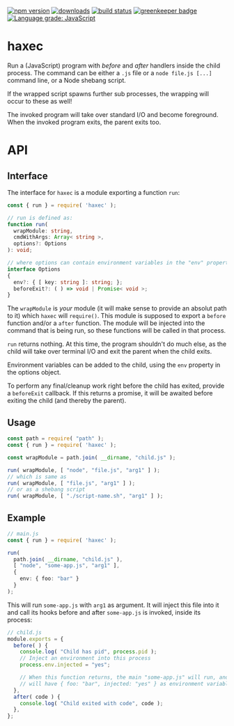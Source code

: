 [![npm version][npm-image]][npm-url]
[![downloads][downloads-image]][npm-url]
[![build status][build-image]][build-url]
[![greenkeeper badge][greenkeeper-image]][greenkeeper-url]
[![Language grade: JavaScript][lgtm-image]][lgtm-url]


# haxec

Run a (JavaScript) program with *before* and *after* handlers inside the child process. The command can be either a `.js` file or a `node file.js [...]` command line, or a Node shebang script.

If the wrapped script spawns further sub processes, the wrapping will occur to these as well!

The invoked program will take over standard I/O and become foreground. When the invoked program exits, the parent exits too.


# API

## Interface

The interface for `haxec` is a module exporting a function `run`:

```ts
const { run } = require( 'haxec' );

// run is defined as:
function run(
  wrapModule: string,
  cmdWithArgs: Array< string >,
  options?: Options
): void;

// where options can contain environment variables in the "env" property:
interface Options
{
  env?: { [ key: string ]: string; };
  beforeExit?: ( ) => void | Promise< void >;
}
```

The `wrapModule` is *your* module (it will make sense to provide an absolut path to it) which `haxec` will `require()`. This module is supposed to export a `before` function and/or a `after` function. The module will be injected into the command that is being run, so these functions will be called in that process.

`run` returns nothing. At this time, the program shouldn't do much else, as the child will take over terminal I/O and exit the parent when the child exits.

Environment variables can be added to the child, using the `env` property in the options object.

To perform any final/cleanup work right before the child has exited, provide a `beforeExit` callback. If this returns a promise, it will be awaited before exiting the child (and thereby the parent).


## Usage

```ts
const path = require( "path" );
const { run } = require( 'haxec' );

const wrapModule = path.join( __dirname, "child.js" );

run( wrapModule, [ "node", "file.js", "arg1" ] );
// which is same as
run( wrapModule, [ "file.js", "arg1" ] );
// or as a shebang script
run( wrapModule, [ "./script-name.sh", "arg1" ] );
```


## Example

```ts
// main.js
const { run } = require( 'haxec' );

run(
  path.join( __dirname, "child.js" ),
  [ "node", "some-app.js", "arg1" ],
  {
    env: { foo: "bar" }
  }
);
```

This will run `some-app.js` with `arg1` as argument. It will inject this file into it and call its hooks before and after `some-app.js` is invoked, inside its process:

```ts
// child.js
module.exports = {
  before( ) {
    console.log( "Child has pid", process.pid );
    // Inject an environment into this process
    process.env.injected = "yes";

    // When this function returns, the main "some-app.js" will run, and it
    // will have { foo: "bar", injected: "yes" } as environment variables.
  },
  after( code ) {
    console.log( "Child exited with code", code );
  },
};
```


[npm-image]: https://img.shields.io/npm/v/haxec.svg
[npm-url]: https://npmjs.org/package/haxec
[downloads-image]: https://img.shields.io/npm/dm/haxec.svg
[build-image]: https://img.shields.io/github/workflow/status/grantila/haxec/Master.svg
[build-url]: https://github.com/grantila/haxec/actions?query=workflow%3AMaster
[greenkeeper-image]: https://badges.greenkeeper.io/grantila/haxec.svg
[greenkeeper-url]: https://greenkeeper.io/
[lgtm-image]: https://img.shields.io/lgtm/grade/javascript/g/grantila/haxec.svg?logo=lgtm&logoWidth=18
[lgtm-url]: https://lgtm.com/projects/g/grantila/haxec/context:javascript
